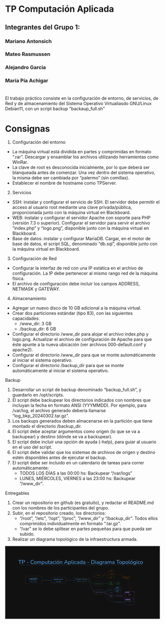 # TP Computación Aplicada
## Integrantes del Grupo 1:
### Mariano Antonsich
###  Mateo Rasmussen
### Alejandro Garcia
### María Pía Achigar

# 
El trabajo práctico consiste en la configuración de entorno, de servicios, de Red y de almacenamiento del Sistema Operativo Virtualiasdo GNU/Linux Debian11, con un script backup "backaup_full.sh"


# Consignas

1) Configuración del entorno
-  La máquina virtual está dividida en partes y comprimidas en formato “.rar”.
Descargar y ensamblar los archivos utilizando herramientas como WinRar.
- La clave de root es desconocida inicialmente, por lo que deberá ser blanqueada
antes de comenzar. Una vez dentro del sistema operativo, la misma debe ser
cambiada por “palermo” (sin comillas).
- Establecer el nombre de hostname como TPServer.
2) Servicios
- SSH: instalar y configurar el servicio de SSH. El servidor debe permitir el acceso al
usuario root mediante una clave privada/pública, proporcionada junto con la
máquina virtual en Blackboard.
- WEB: instalar y configurar el servidor Apache con soporte para PHP (versión 7.3 o
superior). Configurar el servidor para servir el archivo “index.php” y “logo.png”,
disponible junto con la máquina virtual en Blackboard.
- Base de datos: instalar y configurar MariaDB. Cargar, en el motor de base de
datos, el script SQL, denominado “db.sql”, disponible junto con la máquina virtual
en Blackboard.
3) Configuración de Red
- Configurar la interfaz de red con una IP estática en el archivo de configuración. La
IP debe pertenecer al mismo rango red de la máquina física.
- El archivo de configuración debe incluir los campos ADDRESS, NETMASK y
GATEWAY.
4) Almacenamiento
- Agregar un nuevo disco de 10 GB adicional a la máquina virtual.
- Crear dos particiones estándar (tipo 83), con las siguientes capacidades:
  - /www_dir: 3 GB
  - /backup_dir: 6 GB
- Configurar el directorio /www_dir para alojar el archivo index.php y logo.png.
Actualizar el archivo de configuración de Apache para que éste apunte a la nueva
ubicación (ver archivos 000-default.conf y apache2).
- Configurar el directorio /www_dir para que se monte automáticamente al iniciar
el sistema operativo.
- Configurar el directorio /backup_dir para que se monte automáticamente al iniciar
el sistema operativo.

Backup
1) Desarrollar un script de backup denominado “backup_full.sh”, y guardarlo en
/opt/scripts.
2) El script debe backupear los directorios indicados con nombres que incluyan la
fecha en formato ANSI (YYYMMDD). Por ejemplo, para /var/log, el archivo
generado debería llamarse “log_bkp_20240302.tar.gz”.
3) Los backups generados deben almacenarse en la partición que tiene montado el
directorio /backup_dir.
4) El script debe aceptar argumentos como origen (lo que se va a backupear) y
destino (dónde se va a backupear).
5) El script debe incluir una opción de ayuda (-help), para guiar al usuario en el uso
del script.
6) El script debe validar que los sistemas de archivos de origen y destino estén
disponibles antes de ejecutar el backup.
7) El script debe ser incluido en un calendario de tareas para correr
automáticamente:
   - TODOS LOS DÍAS a las 00:00 hs: Backupear “/var/logs”
   - LUNES, MIÉRCOLES, VIERNES a las 23:00 hs: Backupear “/www_dir”.   

Entregables
1) Crear un repositorio en github (es gratuito), y redactar el README.md con los
nombres de los participantes del grupo.
2) Subir, en el repositorio creado, los directorios:
    - “/root”, “/etc”, “/opt”, “/proc”, “/www_dir” y “/backup_dir”. Todos ellos
comprimidos individualmente en formato “.tar.gz”.
    - “/var” se lo debe splitear en partes pequeñas para que pueda ser subido.
3) Realizar un diagrama topológico de la infraestructura armada.


![alt text](diagrama.png)